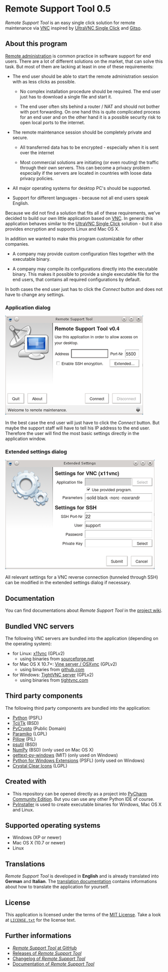 Remote Support Tool 0.5
=======================

*Remote Support Tool* is an easy single click solution for remote maintenance via 
[VNC](https://en.wikipedia.org/wiki/Virtual_Network_Computing) inspired by 
[UltraVNC Single Click](http://www.uvnc.com/products/uvnc-sc.html) and [Gitso](https://code.google.com/p/gitso/).


About this program
------------------

[Remote administration](https://en.wikipedia.org/wiki/Remote_administration) is common practice in software support for 
end users. There are a lot of different solutions on the market, that can solve this task. But most of them are lacking 
at least in one of these requirements:

-   The end user should be able to start the remote administration session with as less clicks as possible.

    -   No complex installation procedure should be required. The end user just has to download a single file and start 
        it.
    
    -   The end user often sits behind a router / NAT and should not bother with port forwarding. On one hand this is 
        quite complicated process for an end user and on the other hand it is a possible security risk to open local 
        ports to the internet.
    
-   The remote maintenance session should be completely private and secure.

    -   All transferred data has to be encrypted - especially when it is sent over the internet 

    -   Most commercial solutions are initiating (or even routing) the traffic through their own servers. This can 
        become a privacy problem - especially if the servers are located in countries with loose data privacy policies.

-   All major operating systems for desktop PC's should be supported.

-   Support for different languages - because not all end users speak English.

Because we did not find a solution that fits all of these requirements, we've decided to build our own little 
application based on [VNC](https://en.wikipedia.org/wiki/Virtual_Network_Computing). In general this application behaves 
similar to the [UltraVNC Single Click](http://www.uvnc.com/products/uvnc-sc.html) solution - but it also provides 
encryption and supports Linux and Mac OS X.

In addition we wanted to make this program customizable for other companies. 

-   A company may provide custom configuration files together with the executable binary.

-   A company may compile its configurations directly into the executable binary. This makes it possible to provide a 
    single executable file for the end users, that contains all required configurations by default.
    
In both cases the end user just has to click the *Connect* button and does not have to change any settings.


### Application dialog

![application dialog](misc/screenshots/application-dialog.png)

In the best case the end user will just have to click the *Connect* button. But maybe the support staff will have to 
tell his IP address to the end user. Therefore the user will find the most basic settings directly in the application 
window.


### Extended settings dialog

![extended settings dialog](misc/screenshots/settings-dialog.png)

All relevant settings for a VNC reverse connection (tunneled through SSH) can be modified in the extended settings 
dialog if necessary.


Documentation
-------------

You can find documentations about *Remote Support Tool* in the 
[project wiki](https://github.com/OpenIndex/RemoteSupportTool/wiki).


Bundled VNC servers
-------------------

The following VNC servers are bundled into the application (depending on the operating system):

-   for Linux: [x11vnc](http://www.karlrunge.com/x11vnc/) (GPLv2)
    -   using binaries from [sourceforge.net](http://sourceforge.net/projects/x11vnc/)
-   for Mac OS X 10.7+: [Vine server / OSXvnc](https://github.com/stweil/OSXvnc) (GPLv2) 
    -   using binaries from [github.com](https://github.com/stweil/OSXvnc/releases)
-   for Windows: [TightVNC server](http://www.tightvnc.com/) (GPLv2)
    -   using binaries from [tightvnc.com](http://www.tightvnc.com/download.php)


Third party components
----------------------

The following third party components are bundled into the application:

-   [Python](https://www.python.org/) (PSFL)
-   [Tcl/Tk](http://www.tcl.tk/) (BSD)
-   [PyCrypto](http://www.pycrypto.org/) (Public Domain)
-   [Paramiko](http://www.paramiko.org/) (LGPL)
-   [Pillow](http://python-pillow.github.io/) (PIL)
-   [psutil](https://github.com/giampaolo/psutil) (BSD)
-   [NumPy](http://www.numpy.org/) (BSD)
    (only used on Mac OS X)
-   [gettext-py-windows](https://launchpad.net/gettext-py-windows) (MIT)
    (only used on Windows)
-   [Python for Windows Extensions](http://sourceforge.net/projects/pywin32/) (PSFL)
    (only used on Windows)
-   [Crystal Clear Icons](http://www.everaldo.com/) (LGPL)


Created with
------------

-   This repository can be opened directly as a project into 
    [PyCharm Community Edition](https://www.jetbrains.com/pycharm/). But you can use any other Python IDE of course.
-   [PyInstaller](http://www.pyinstaller.org/) is used to create executable binaries for Windows, Mac OS X and Linux.


Supported operating systems
---------------------------

-   Windows (XP or newer)
-   Mac OS X (10.7 or newer)
-   Linux


Translations
------------

*Remote Support Tool* is developed in **English** and is already translated into **German** and **Italian**. The 
[translation documentation](https://github.com/OpenIndex/RemoteSupportTool/wiki/Translation) contains informations 
about how to translate the application for yourself.


License
-------

This application is licensed under the terms of the [MIT License](http://opensource.org/licenses/MIT). Take a look at 
[`LICENSE.txt`](LICENSE.txt) for the license text.


Further informations
--------------------

-   [*Remote Support Tool* at GitHub](https://github.com/OpenIndex/RemoteSupportTool)
-   [Releases of *Remote Support Tool*](https://github.com/OpenIndex/RemoteSupportTool/releases)
-   [Changelog of *Remote Support Tool*](https://github.com/OpenIndex/RemoteSupportTool/blob/develop/CHANGELOG.md)
-   [Documentation of *Remote Support Tool*](https://github.com/OpenIndex/RemoteSupportTool/wiki)

